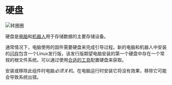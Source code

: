 # 硬盘
![转圈圈](item:oc2r:hard_drive_large)

硬盘是[电脑](../block/computer.md)和[机器人](robot.md)用于存储数据的主要存储设备。

通常情况下，电脑使用的固件需要硬盘来完成引导过程。新的电脑和机器人中安装的[闪存](flash_memory.md)包含一个Linux发行版，该发行版期望电脑安装的第一个硬盘中存在一个常规的根文件系统。可以通过使用[合适的工具](wrench.md)配置硬盘来获取。

安装或移除此组件时电脑*必须关机*。在电脑运行时安装它将没有效果，移除它可能会导致系统出错。
